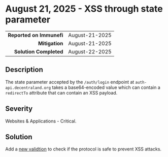 # August 21, 2025 - XSS through state parameter 

|                          |               |
| -----------------------: | :------------ |
| **Reported on Immunefi** | August-21-2025 |
|           **Mitigation** | August-21-2025 |
|   **Solution Completed** | August-22-2025 |

## Description

The state parameter accepted by the `/auth/login` endpoint at `auth-api.decentraland.org` takes a base64-encoded value which can contain a `redirectTo` attribute that can contain an XSS payload.

## Severity

Websites & Applications - Critical.

## Solution

Add a [new validtion](https://github.com/decentraland/auth/commit/a49bde3457100c6753e0eadd3f8fa10f928ca192) to check if the protocol is safe to prevent XSS attacks. 